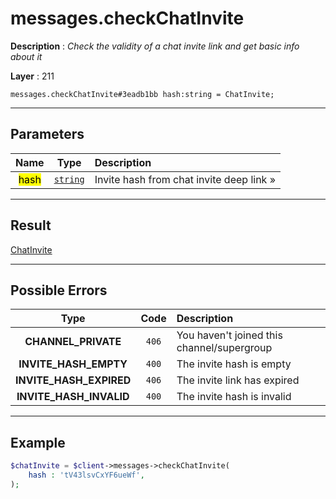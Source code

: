 # messages.checkChatInvite

**Description** : *Check the validity of a chat invite link and get basic info about it*

**Layer** : 211

```tl
messages.checkChatInvite#3eadb1bb hash:string = ChatInvite;
```

---

## Parameters

| Name | Type | Description |
| :---: | :---: | :--- |
| <mark>hash</mark> | [`string`](type/string) | Invite hash from chat invite deep link » |

---

## Result

[ChatInvite](type/ChatInvite)

---

## Possible Errors

| Type | Code | Description |
| :---: | :---: | :--- |
| **CHANNEL_PRIVATE** | `406` | You haven't joined this channel/supergroup |
| **INVITE_HASH_EMPTY** | `400` | The invite hash is empty |
| **INVITE_HASH_EXPIRED** | `406` | The invite link has expired |
| **INVITE_HASH_INVALID** | `400` | The invite hash is invalid |

---

## Example

```php
$chatInvite = $client->messages->checkChatInvite(
	hash : 'tV43lsvCxYF6ueWf',
);
```